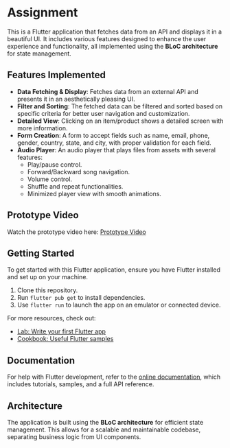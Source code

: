 # Assignment

This is a Flutter application that fetches data from an API and displays it in a beautiful UI. It includes various features designed to enhance the user experience and functionality, all implemented using the **BLoC architecture** for state management.

## Features Implemented

- **Data Fetching & Display**: Fetches data from an external API and presents it in an aesthetically pleasing UI.
- **Filter and Sorting**: The fetched data can be filtered and sorted based on specific criteria for better user navigation and customization.
- **Detailed View**: Clicking on an item/product shows a detailed screen with more information.
- **Form Creation**: A form to accept fields such as name, email, phone, gender, country, state, and city, with proper validation for each field.
- **Audio Player**: An audio player that plays files from assets with several features:
  - Play/pause control.
  - Forward/Backward song navigation.
  - Volume control.
  - Shuffle and repeat functionalities.
  - Minimized player view with smooth animations.

## Prototype Video

Watch the prototype video here: [Prototype Video](https://drive.google.com/file/d/1QMuSnY1u_-0rPId3LUnBwCi0xUnDSnAj/view?pli=1)

## Getting Started

To get started with this Flutter application, ensure you have Flutter installed and set up on your machine.

1. Clone this repository.
2. Run `flutter pub get` to install dependencies.
3. Use `flutter run` to launch the app on an emulator or connected device.

For more resources, check out:
- [Lab: Write your first Flutter app](https://docs.flutter.dev/get-started/codelab)
- [Cookbook: Useful Flutter samples](https://docs.flutter.dev/cookbook)

## Documentation

For help with Flutter development, refer to the [online documentation](https://docs.flutter.dev/), which includes tutorials, samples, and a full API reference.

## Architecture

The application is built using the **BLoC architecture** for efficient state management. This allows for a scalable and maintainable codebase, separating business logic from UI components.


